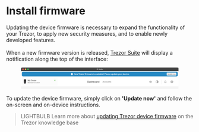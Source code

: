 # Install firmware

Updating the device firmware is necessary to expand the functionality of your Trezor, to apply new security measures, and to enable newly developed features.\
\
When a new firmware version is released, [Trezor Suite](https://suite.trezor.io/) will display a notification along the top of the interface:

<figure><img src="../../.gitbook/assets/UP_FW-1.png" alt=""><figcaption></figcaption></figure>

To update the device firmware, simply click on **'Update now'** and follow the on-screen and on-device instructions.

> LIGHTBULB Learn more about [updating Trezor device firmware](https://trezor.io/learn/a/update-trezor-device-firmware) on the Trezor knowledge base
